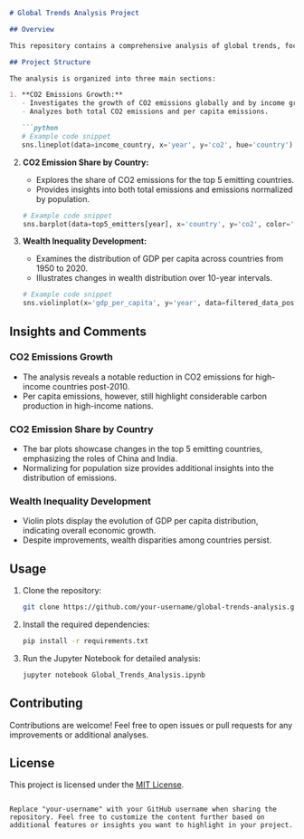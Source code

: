 ```markdown
# Global Trends Analysis Project

## Overview

This repository contains a comprehensive analysis of global trends, focusing on key factors such as CO2 emissions, economic indicators, and wealth distribution. The project explores the intersection of environmental impact and economic growth over time.

## Project Structure

The analysis is organized into three main sections:

1. **CO2 Emissions Growth:**
   - Investigates the growth of CO2 emissions globally and by income group.
   - Analyzes both total CO2 emissions and per capita emissions.

   ```python
   # Example code snippet
   sns.lineplot(data=income_country, x='year', y='co2', hue='country')
   ```

2. **CO2 Emission Share by Country:**
   - Explores the share of CO2 emissions for the top 5 emitting countries.
   - Provides insights into both total emissions and emissions normalized by population.

   ```python
   # Example code snippet
   sns.barplot(data=top5_emitters[year], x='country', y='co2', color='skyblue')
   ```

3. **Wealth Inequality Development:**
   - Examines the distribution of GDP per capita across countries from 1950 to 2020.
   - Illustrates changes in wealth distribution over 10-year intervals.

   ```python
   # Example code snippet
   sns.violinplot(x='gdp_per_capita', y='year', data=filtered_data_positive, orient='h', linewidth=1.5, width=0.8, inner='quartile', color='lightgreen')
   ```

## Insights and Comments

### CO2 Emissions Growth
- The analysis reveals a notable reduction in CO2 emissions for high-income countries post-2010.
- Per capita emissions, however, still highlight considerable carbon production in high-income nations.

### CO2 Emission Share by Country
- The bar plots showcase changes in the top 5 emitting countries, emphasizing the roles of China and India.
- Normalizing for population size provides additional insights into the distribution of emissions.

### Wealth Inequality Development
- Violin plots display the evolution of GDP per capita distribution, indicating overall economic growth.
- Despite improvements, wealth disparities among countries persist.

## Usage

1. Clone the repository:

   ```bash
   git clone https://github.com/your-username/global-trends-analysis.git
   ```

2. Install the required dependencies:

   ```bash
   pip install -r requirements.txt
   ```

3. Run the Jupyter Notebook for detailed analysis:

   ```bash
   jupyter notebook Global_Trends_Analysis.ipynb
   ```

## Contributing

Contributions are welcome! Feel free to open issues or pull requests for any improvements or additional analyses.

## License

This project is licensed under the [MIT License](LICENSE).
```

Replace "your-username" with your GitHub username when sharing the repository. Feel free to customize the content further based on additional features or insights you want to highlight in your project.

